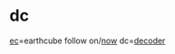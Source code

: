 # dc
[ec](https://github.com/MBcode/ec)=earthcube follow on/[now](https://github.com/earthcube/geocodes/wiki) dc=[decoder](https://www.ncsa.illinois.edu/ncsa-leading-3-2-million-project-to-make-scientific-data-more-discoverable/)
